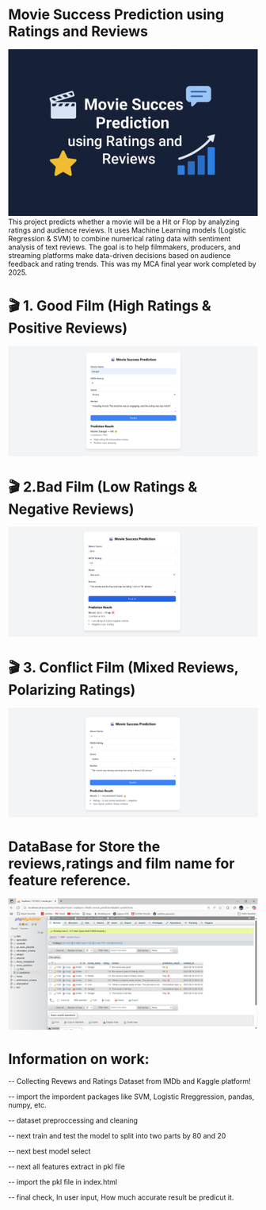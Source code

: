 # Movie Success Prediction using Ratings and Reviews
![alt text](image/image1.png)
This project predicts whether a movie will be a Hit or Flop by analyzing ratings and audience reviews. It uses Machine Learning models (Logistic Regression & SVM) to combine numerical rating data with sentiment analysis of text reviews. The goal is to help filmmakers, producers, and streaming platforms make data-driven decisions based on audience feedback and rating trends. This was my MCA final year work completed by 2025.

# 🎬 1. Good Film (High Ratings & Positive Reviews)
![alt text](<image/image2 .png>)
# 🎬 2.Bad Film (Low Ratings & Negative Reviews)
![alt text](image/image3.png)
# 🎬 3. Conflict Film (Mixed Reviews, Polarizing Ratings)
![alt text](image/image4.png)
# DataBase for Store the reviews,ratings and film name for feature reference.
![alt text](image/image5.png)


# Information on work:
-- Collecting Revews and Ratings Dataset from IMDb and Kaggle platform!

-- import the impordent packages like SVM, Logistic Rreggression, pandas, numpy, etc.

-- dataset preproccessing and cleaning

-- next train and test the model to split into two parts by 80 and 20

-- next best model select 

-- next all features extract in pkl file 

-- import the pkl file in index.html

-- final check, In user input, How much accurate result be predicut it.







